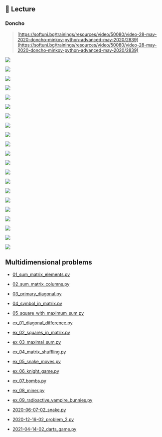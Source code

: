 📙 Lecture
----------

### Doncho

> [https://softuni.bg/trainings/resources/video/50080/video-28-may-2020-doncho-minkov-python-advanced-may-2020/2839](https://softuni.bg/trainings/resources/video/50080/video-28-may-2020-doncho-minkov-python-advanced-may-2020/2839)



![](https://t4668229.p.clickup-attachments.com/t4668229/ee84d4b9-2614-4a85-b3b3-741d05901c39/image.png)

  

![](https://t4668229.p.clickup-attachments.com/t4668229/4d7ffe73-34c8-448b-8308-0b8cba2fc812/image.png)

  

![](https://t4668229.p.clickup-attachments.com/t4668229/ae4b515f-7fda-4df9-94b0-d7ed26274722/image.png)

  

![](https://t4668229.p.clickup-attachments.com/t4668229/3cb4127a-b454-479a-bb47-156300c7ff76/image.png)

  

![](https://t4668229.p.clickup-attachments.com/t4668229/859b6aa6-0d4a-4628-9c0e-f76bbf7e2bd3/image.png)

  

![](https://t4668229.p.clickup-attachments.com/t4668229/8d0c5b69-0b4c-49b4-870f-0ee71768f4d0/image.png)

  

![](https://t4668229.p.clickup-attachments.com/t4668229/e2d24fc7-bf40-41bf-89cd-4908bb0d39d0/image.png)

  

![](https://t4668229.p.clickup-attachments.com/t4668229/81452ba0-c26c-4a20-a687-189165532884/image.png)

  

![](https://t4668229.p.clickup-attachments.com/t4668229/9ad20215-1d90-4f18-97ea-0eee7d7c7faf/image.png)

  

![](https://t4668229.p.clickup-attachments.com/t4668229/ec46143f-e605-43cb-864b-3ed71e9761fa/image.png)

  

  

![](https://t4668229.p.clickup-attachments.com/t4668229/a222fc77-a584-4de5-93fb-b73cf5aafe13/image.png)

  

![](https://t4668229.p.clickup-attachments.com/t4668229/127d54eb-9fca-470a-9129-b1b456d644a4/image.png)

  

![](https://t4668229.p.clickup-attachments.com/t4668229/6a1f773c-d5d2-4632-9758-cfa469e6c54f/image.png)

  

![](https://t4668229.p.clickup-attachments.com/t4668229/1bd9a401-88f2-4389-9bac-fda3f61e21b8/image.png)

  

![](https://t4668229.p.clickup-attachments.com/t4668229/1850de92-581b-4803-91e6-c5759304bd33/image.png)

  

![](https://t4668229.p.clickup-attachments.com/t4668229/743f47bf-a2f7-4a99-ae0e-e0f9554b0e98/image.png)

  

![](https://t4668229.p.clickup-attachments.com/t4668229/9acbd033-b3b0-456d-b8c0-d391978c586f/image.png)

  

![](https://t4668229.p.clickup-attachments.com/t4668229/3345752b-9e65-4041-a9b4-f31400217eb9/image.png)

  

![](https://t4668229.p.clickup-attachments.com/t4668229/3f73632a-e672-4889-995c-9ace7209db7d/image.png)

  

![](https://t4668229.p.clickup-attachments.com/t4668229/f5ffe8bc-b479-4ec3-8f37-3cf04adef8ef/image.png)

  

![](https://t4668229.p.clickup-attachments.com/t4668229/c0e50c3d-ac88-46db-add0-18393b2e40b2/image.png)


## Multidimensional problems

* [01_sum_matrix_elements.py](https://github.com/ateneva/softuni_proj/blob/main/2_advanced/03_multidimensional_lists/01_sum_matrix_elements.py)
* [02_sum_matrix_columns.py](https://github.com/ateneva/softuni_proj/blob/main/2_advanced/03_multidimensional_lists/02_sum_matrix_columns.py)
* [03_primary_diagonal.py](https://github.com/ateneva/softuni_proj/blob/main/2_advanced/03_multidimensional_lists/03_primary_diagonal.py)
* [04_symbol_in_matrix.py](https://github.com/ateneva/softuni_proj/blob/main/2_advanced/03_multidimensional_lists/04_symbol_in_matrix.py)
* [05_square_with_maximum_sum.py](https://github.com/ateneva/softuni_proj/blob/main/2_advanced/03_multidimensional_lists/05_square_with_maximum_sum.py)

* [ex_01_diagonal_difference.py](https://github.com/ateneva/softuni_proj/blob/main/2_advanced/03_multidimensional_lists/ex_01_diagonal_difference.py)
* [ex_02_squares_in_matrix.py](https://github.com/ateneva/softuni_proj/blob/main/2_advanced/03_multidimensional_lists/ex_02_squares_in_matrix.py)
* [ex_03_maximal_sum.py](https://github.com/ateneva/softuni_proj/blob/main/2_advanced/03_multidimensional_lists/ex_03_maximal_sum.py)
* [ex_04_matrix_shuffling.py](https://github.com/ateneva/softuni_proj/blob/main/2_advanced/03_multidimensional_lists/ex_04_matrix_shuffling.py)
* [ex_05_snake_moves.py](https://github.com/ateneva/softuni_proj/blob/main/2_advanced/03_multidimensional_lists/ex_05_snake_moves.py)
* [ex_06_knight_game.py](https://github.com/ateneva/softuni_proj/blob/main/2_advanced/03_multidimensional_lists/ex_06_knight_game.py)
* [ex_07_bombs.py](https://github.com/ateneva/softuni_proj/blob/main/2_advanced/03_multidimensional_lists/ex_07_bombs.py)
* [ex_08_miner.py](https://github.com/ateneva/softuni_proj/blob/main/2_advanced/03_multidimensional_lists/ex_08_miner.py)
* [ex_09_radioactive_vampire_bunnies.py](https://github.com/ateneva/softuni_proj/blob/main/2_advanced/03_multidimensional_lists/ex_09_radioactive_vampire_bunnies.py)


* [2020-06-07-02_snake.py](https://github.com/ateneva/softuni_proj/blob/main/2_advanced/exam_prep/2020-06-07-02_snake.py)
* [2020-12-16-02_problem_2.py](https://github.com/ateneva/softuni_proj/blob/main/2_advanced/exam_prep/2020-12-16-02_problem_2.py)
* [2021-04-14-02_darts_game.py](https://github.com/ateneva/softuni_proj/blob/main/2_advanced/exam_prep/2021-04-14-02_darts_game.py)